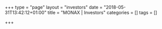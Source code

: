 +++
type = "page"
layout = "investors"
date = "2018-05-31T13:42:12+01:00"
title = "MONAX | Investors"
categories = []
tags = []

+++
